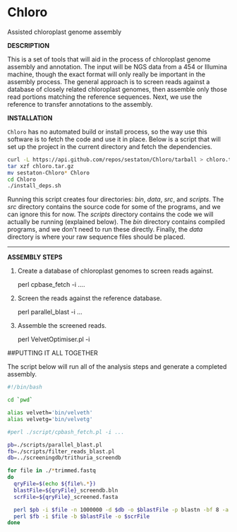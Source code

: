 Chloro
======

Assisted chloroplast genome assembly

**DESCRIPTION**

This is a set of tools that will aid in the process of chloroplast genome assembly and annotation. The input will be NGS data from a 454 or Illumina machine, though the exact format will only really be important in the assembly process. The general approach is to screen reads against a database of closely related chloroplast genomes, then assemble only those read portions matching the reference sequences. Next, we use the reference to transfer annotations to the assembly.

**INSTALLATION**

`Chloro` has no automated build or install process, so the way use this software is to fetch the code and use it in place. Below is a script that will set up the project in the current directory and fetch the dependencies. 

```bash
curl -L https://api.github.com/repos/sestaton/Chloro/tarball > chloro.tar.gz
tar xzf chloro.tar.gz
mv sestaton-Chloro* Chloro
cd Chloro
./install_deps.sh
```

Running this script creates four directories: *bin*, *data*, *src*, and *scripts*. The *src* directory contains the source code for some of the programs, and we can ignore this for now. The *scripts* directory contains the code we will actually be running (explained below). The *bin* directory contains compiled programs, and we don't need to run these directly. Finally, the *data* directory is where your raw sequence files should be placed.
 
------------------------------------------------------------------------------------------------------------------------------------

**ASSEMBLY STEPS**

1. Create a database of chloroplast genomes to screen reads against.

    perl cpbase_fetch -i ....

2. Screen the reads against the reference database.

    perl parallel_blast -i ...

3. Assemble the screened reads.

    perl VelvetOptimiser.pl -i 

##PUTTING IT ALL TOGETHER

The script below will run all of the analysis steps and generate a completed assembly.

```bash
#!/bin/bash

cd `pwd`

alias velveth='bin/velveth'
alias velvetg='bin/velvetg'

#perl ./script/cpbash_fetch.pl -i ...

pb=./scripts/parallel_blast.pl
fb=./scripts/filter_reads_blast.pl
db=../screeningdb/trithuria_screendb

for file in ./*trimmed.fastq
do
  qryFile=$(echo ${file%.*})
  blastFile=${qryFile}_screendb.bln
  scrFile=${qryFile}_screened.fasta

  perl $pb -i $file -n 1000000 -d $db -o $blastFile -p blastn -bf 8 -a 2 -t 12
  perl $fb -i $file -b $blastFile -o $scrFile
done
```


